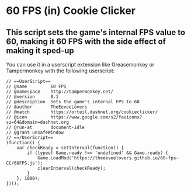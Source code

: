 # 60 FPS (in) Cookie Clicker
## This script sets the game's internal FPS value to 60, making it 60 FPS with the side effect of making it sped-up
You can use it in a userscript extension like Greasemonkey or Tampermonkey with the following userscript:
```
// ==UserScript==
// @name         60 FPS
// @namespace    http://tampermonkey.net/
// @version      0.1
// @description  Sets the game's internal FPS to 60
// @author       TheEeveeLovers
// @match        https://orteil.dashnet.org/cookieclicker/
// @icon         https://www.google.com/s2/favicons?sz=64&domain=dashnet.org
// @run-at       document-idle
// @grant unsafeWindow
// ==/UserScript==
(function() {
    var checkReady = setInterval(function() {
        if (typeof Game.ready !== 'undefined' && Game.ready) {
            Game.LoadMod('https://theeeveelovers.github.io/60-fps-CC/60FPS.js');
            clearInterval(checkReady);
        }
    }, 1000);
})();
```
